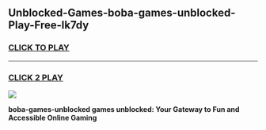 
## Unblocked-Games-boba-games-unblocked-Play-Free-lk7dy
<h3>
<a href="https://premium76.site?title=boba-games-unblocked&ref=09A">CLICK TO PLAY</a></h3>
<hr>

<h3>
<a href="https://premium76.site?title=boba-games-unblocked&ref=09A">CLICK 2 PLAY</a>
  
</h3>

<a href="https://premium76.site?title=boba-games-unblocked&ref=09A"><img src="https://clearcache.store/games.png"></a>


**boba-games-unblocked games unblocked: Your Gateway to Fun and Accessible Online Gaming**

